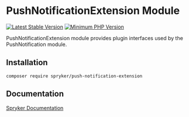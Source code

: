 # PushNotificationExtension Module
[![Latest Stable Version](https://poser.pugx.org/spryker/push-notification-extension/v/stable.svg)](https://packagist.org/packages/spryker/push-notification-extension)
[![Minimum PHP Version](https://img.shields.io/badge/php-%3E%3D%208.1-8892BF.svg)](https://php.net/)

PushNotificationExtension module provides plugin interfaces used by the PushNotification module.

## Installation

```
composer require spryker/push-notification-extension
```

## Documentation

[Spryker Documentation](https://docs.spryker.com)
